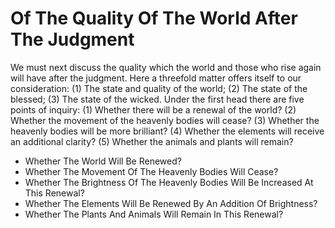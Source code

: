 # Of The Quality Of The World After The Judgment

We must next discuss the quality which the world and those who rise again will have after the judgment. Here a threefold matter offers itself to our consideration: (1) The state and quality of the world; (2) The state of the blessed; (3) The state of the wicked.  Under the first head there are five points of inquiry:
(1) Whether there will be a renewal of the world?
(2) Whether the movement of the heavenly bodies will cease?
(3) Whether the heavenly bodies will be more brilliant?
(4) Whether the elements will receive an additional clarity?
(5) Whether the animals and plants will remain?

* Whether The World Will Be Renewed?
* Whether The Movement Of The Heavenly Bodies Will Cease?
* Whether The Brightness Of The Heavenly Bodies Will Be Increased At This Renewal?
* Whether The Elements Will Be Renewed By An Addition Of Brightness?
* Whether The Plants And Animals Will Remain In This Renewal?